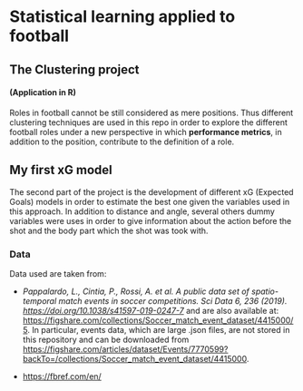 # Statistical learning applied to football
## The Clustering project 
#### (Application in R)

Roles in football cannot be still considered as mere positions. Thus different clustering techniques are used in this repo in order to explore the different football roles under a new perspective in which **performance metrics**, in addition to the position, contribute to the definition of a role.

## My first xG model
The second part of the project is the development of different xG (Expected Goals) models in order to estimate the best one given the variables used in this approach.
In addition to distance and angle, several others dummy variables were uses in order to give information about the action before the shot and the body part which the shot was took with.

### Data

Data used are taken from:

* _Pappalardo, L., Cintia, P., Rossi, A. et al. A public data set of spatio-temporal match events in soccer competitions. Sci Data 6, 236 (2019). https://doi.org/10.1038/s41597-019-0247-7_ and are also available at: https://figshare.com/collections/Soccer_match_event_dataset/4415000/5.
In particular, events data, which are large .json files, are not stored in this repository and can be downloaded from https://figshare.com/articles/dataset/Events/7770599?backTo=/collections/Soccer_match_event_dataset/4415000.

* https://fbref.com/en/
